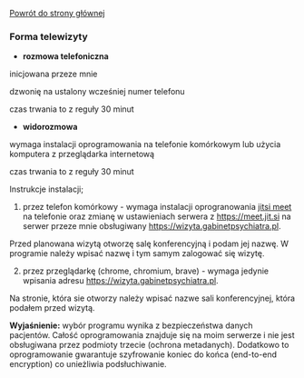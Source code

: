 <a href="https://gabinetpsychiatra.pl"> Powrót do strony głównej </a>

### Forma telewizyty

- __rozmowa telefoniczna__

inicjowana przeze mnie

dzwonię na ustalony wcześniej numer telefonu

czas trwania to z reguły 30 minut

- __widorozmowa__

wymaga instalacji oprogramowania na telefonie komórkowym lub użycia komputera z przeglądarka internetową

czas trwania to z reguły 30 minut

Instrukcje instalacji;
1. przez telefon komórkowy - wymaga instalacji oprogranowania [jitsi meet](https://play.google.com/store/apps/details?id=org.jitsi.meet) na telefonie  oraz zmianę w ustawieniach serwera z https://meet.jit.si na serwer przeze mnie obsługiwany https://wizyta.gabinetpsychiatra.pl.

Przed planowana wizytą otworzę salę konferencyjną i podam jej nazwę. W programie należy wpisać nazwę i tym samym zalogować się wizytę.

2. przez przeglądarkę (chrome, chromium, brave) - wymaga jedynie wpisania adresu https://wizyta.gabinetpsychiatra.pl.

Na stronie, która sie otworzy należy wpisać nazwe sali konferencyjnej, która podałem przed wizytą.


__Wyjaśnienie:__
wybór programu wynika z bezpieczeństwa danych pacjentów. Całość oprogramowania znajduje się na moim serwerze i nie jest obsługiwana przez podmioty trzecie (ochrona metadanych). Dodatkowo to oprogramowanie gwarantuje szyfrowanie koniec do końca (end-to-end encryption) co unieżliwia podsłuchiwanie.
